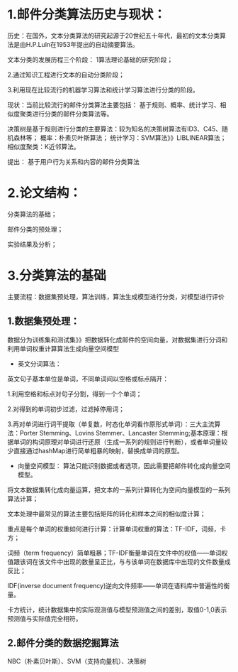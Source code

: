 # 1.邮件分类算法历史与现状：

历史：在国外，文本分类算法的研究起源于20世纪五十年代，最初的文本分类算法是由H.P.Luln在1953年提出的自动摘要算法。

文本分类的发展历程三个阶段：
1算法理论基础的研究阶段；

2.通过知识工程进行文本的自动分类阶段；

3.利用现在比较流行的机器学习算法和统计学习算法进行分类的阶段。

现状：当前比较流行的邮件分类算法主要包括：
基于规则、概率、统计学习、相似度聚类进行分类的邮件分类算法等。

决策树是基于规则进行分类的主要算法：较为知名的决策树算法有ID3、C45、随机森林等；
概率：朴素贝叶斯算法；
统计学习：SVM算法》》LIBLINEAR算法；
相似度聚类：K近邻算法。


提出：
基于用户行为关系和内容的邮件分类算法

# 2.论文结构：
分类算法的基础；

邮件分类的预处理；

实验结果及分析；



# 3.分类算法的基础

主要流程：数据集预处理，算法训练，算法生成模型进行分类，对模型进行评价

## 1.数据集预处理：

数据分为训练集和测试集》》把数据转化成邮件的空间向量，对数据集进行分词和利用单词权重计算算法生成向量空间模型

* 英文分词算法：

英文句子基本单位是单词，不同单词间以空格或标点隔开：

1.利用空格和标点对句子分割，得到一个个单词；

2.对得到的单词初步过滤，过滤掉停用词；

3.再对单词进行词干提取（单复数，时态化单词看作原形式单词）：三大主流算法：Porter Stemming、Lovins Stemmer、Lancaster Stemming;基本原理：根据单词的构词原理对单词进行还原（生成一系列的规则进行判断），或者单词量较少直接通过hashMap进行简单粗暴的映射，替换成单词的原型。

* 向量空间模型：
算法只能识别数据或者选项，因此需要把邮件转化成向量空间模型。

将文本数据集转化成向量运算，把文本的一系列计算转化为空间向量模型的一系列算法计算；

文本处理中最常见的算法主要包括矩阵的转化和样本之间的相似度计算；

重点是每个单词的权重如何进行计算：计算单词权重的算法：TF-IDF，词频，卡方；

词频（term frequency）简单粗暴；TF-IDF衡量单词在文件中的权值——单词权值跟该词在该文件中出现的数量呈正比，与与该单词在数据库中出现的文件数量成反比；

IDF(inverse document frequency)逆向文件频率——单词在语料库中普遍性的衡量。

卡方统计，统计数据集中的实际观测值与模型预测值之间的差别，取值0-1,0表示预测值与实际值完全相符。

## 2.邮件分类的数据挖掘算法

NBC（朴素贝叶斯）、SVM（支持向量机）、决策树
